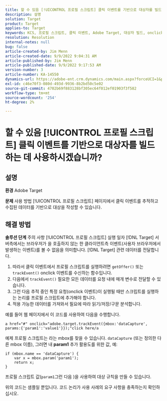 ```yaml
---
title: 할 수 있음 [!UICONTROL 프로필 스크립트] 클릭 이벤트를 기반으로 대상자를 빌드하는 데 사용하시겠습니까?
description: 설명
solution: Target
product: Target
applies-to: Target
keywords: KCS, 프로필 스크립트, 클릭 이벤트, Adobe Target, 대상자 빌드, onclick
resolution: Resolution
internal-notes: null
bug: false
article-created-by: Jim Menn
article-created-date: 9/9/2022 9:04:31 AM
article-published-by: Jim Menn
article-published-date: 9/9/2022 9:17:53 AM
version-number: 3
article-number: KA-14550
dynamics-url: https://adobe-ent.crm.dynamics.com/main.aspx?forceUCI=1&pagetype=entityrecord&etn=knowledgearticle&id=c324ea64-1e30-ed11-9db1-0022480866ad
exl-id: c46e70f3-080d-493d-9936-8b2bd50c5e02
source-git-commit: 4702b69f883128bf305ec64f012ef01903f3f582
workflow-type: tm+mt
source-wordcount: '254'
ht-degree: 2%

---
```


# 할 수 있음 [!UICONTROL 프로필 스크립트] 클릭 이벤트를 기반으로 대상자를 빌드하는 데 사용하시겠습니까?

## 설명


<b>환경</b>
Adobe Target

<b>문제</b>
사용 방법 [!UICONTROL 프로필 스크립트] 페이지에서 클릭 이벤트를 추적하고 수집된 데이터를 기반으로 대상을 작성할 수 있습니다.


## 해결 방법


<b>솔루션 단계</b>
주의 사항 [!UICONTROL 프로필 스크립트] 실행 일자 [!DNL Target] 서버측에서는 브라우저가 을 호출하지 않는 한 클라이언트측 이벤트(사용자 브라우저에서 발생하는 이벤트)를 볼 수 없음을 의미합니다. [!DNL Target] 관련 데이터를 전달합니다.

1. 따라서 클릭 이벤트에서 프로필 스크립트를 실행하려면 `getOffer()` 또는 `trackEvent()` onclick 이벤트를 수신하는 함수입니다.
2. 다음에서 `trackEvent()` 필요한 모든 데이터를 요청 내에 매개 변수로 전달할 수 있습니다.
3. 그런 다음 추적 중인 특정 요청(onclick 이벤트)이 실행될 때만 스크립트를 실행하는 논리를 프로필 스크립트에 추가해야 합니다.
4. 적용 가능한 데이터를 가져와서 필요에 따라 읽기/저장/구문 분석합니다.


예를 들어 웹 페이지에서 이 코드를 사용하여 다음을 수행합니다.

`a href="#" onclick="adobe.target.trackEvent({mbox:'dataCapture', params:{'param1':'value1'}});"click here/a`

예제 프로필 스크립트는 라는 mbox를 찾을 수 있습니다. `dataCapture` (또는 정의한 다른 mbox 이름), 그러면 내 <b>param1</b> 추가 활용도를 위한 값, 예:


```
if (mbox.name == 'dataCapture') {
    var x = mbox.param('param1'); 
    return x; 
}
```

프로필 스크립트 값(`param1`그런 다음 )을 사용하여 대상 규칙을 만들 수 있습니다.

위의 코드는 샘플일 뿐입니다. 코드 논리가 사용 사례의 요구 사항을 충족하는지 확인하십시오.
